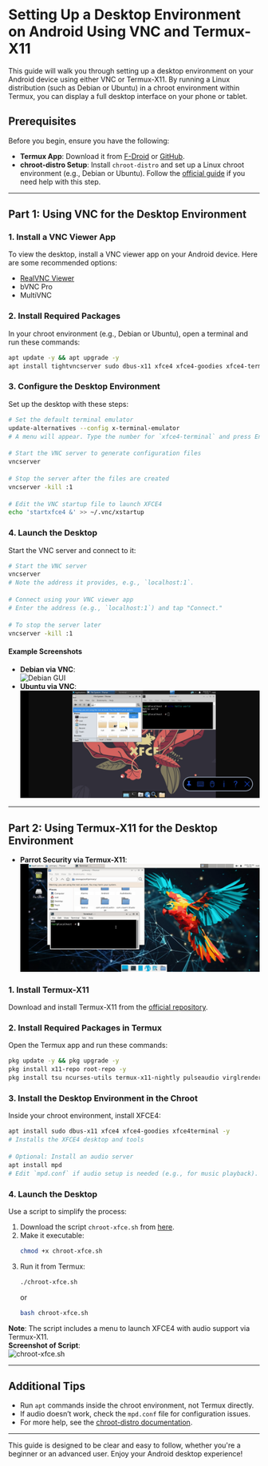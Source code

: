 # Setting Up a Desktop Environment on Android Using VNC and Termux-X11

This guide will walk you through setting up a desktop environment on your Android device using either VNC or Termux-X11. By running a Linux distribution (such as Debian or Ubuntu) in a chroot environment within Termux, you can display a full desktop interface on your phone or tablet.

## Prerequisites
Before you begin, ensure you have the following:
- **Termux App**: Download it from [F-Droid](https://f-droid.org/packages/com.termux/) or [GitHub](https://github.com/termux/termux-app/releases).
- **chroot-distro Setup**: Install `chroot-distro` and set up a Linux chroot environment (e.g., Debian or Ubuntu). Follow the [official guide](https://github.com/Magisk-Modules-Alt-Repo/chroot-distro) if you need help with this step.

---

## Part 1: Using VNC for the Desktop Environment

### 1. Install a VNC Viewer App
To view the desktop, install a VNC viewer app on your Android device. Here are some recommended options:
- [RealVNC Viewer](https://play.google.com/store/apps/details?id=com.realvnc.viewer.android)
- bVNC Pro
- MultiVNC

### 2. Install Required Packages
In your chroot environment (e.g., Debian or Ubuntu), open a terminal and run these commands:
```bash
apt update -y && apt upgrade -y 
apt install tightvncserver sudo dbus-x11 xfce4 xfce4-goodies xfce4-terminal -y 
```

### 3. Configure the Desktop Environment
Set up the desktop with these steps:
```bash
# Set the default terminal emulator
update-alternatives --config x-terminal-emulator
# A menu will appear. Type the number for `xfce4-terminal` and press Enter.

# Start the VNC server to generate configuration files
vncserver

# Stop the server after the files are created
vncserver -kill :1

# Edit the VNC startup file to launch XFCE4
echo 'startxfce4 &' >> ~/.vnc/xstartup
```

### 4. Launch the Desktop
Start the VNC server and connect to it:
```bash
# Start the VNC server
vncserver
# Note the address it provides, e.g., `localhost:1`.

# Connect using your VNC viewer app
# Enter the address (e.g., `localhost:1`) and tap "Connect."

# To stop the server later
vncserver -kill :1
```

#### Example Screenshots
- **Debian via VNC**:  
  ![Debian GUI](https://github.com/Magisk-Modules-Alt-Repo/chroot-distro/raw/main/screenshot/debian_vnc.png)
- **Ubuntu via VNC**:  
  ![Ubuntu GUI](https://github.com/Magisk-Modules-Alt-Repo/chroot-distro/raw/main/screenshot/ubuntu.png)

---

## Part 2: Using Termux-X11 for the Desktop Environment
- **Parrot Security via Termux-X11**:  
![Parrot GUI](https://github.com/Magisk-Modules-Alt-Repo/chroot-distro/raw/main/images/parrot_termux_x11.jpg) 
### 1. Install Termux-X11
Download and install Termux-X11 from the [official repository](https://github.com/termux/termux-x11/releases).

### 2. Install Required Packages in Termux
Open the Termux app and run these commands:
```bash
pkg update -y && pkg upgrade -y 
pkg install x11-repo root-repo -y
pkg install tsu ncurses-utils termux-x11-nightly pulseaudio virglrenderer-android -y
```

### 3. Install the Desktop Environment in the Chroot
Inside your chroot environment, install XFCE4:
```bash
apt install sudo dbus-x11 xfce4 xfce4-goodies xfce4terminal -y
# Installs the XFCE4 desktop and tools

# Optional: Install an audio server
apt install mpd
# Edit `mpd.conf` if audio setup is needed (e.g., for music playback).
```

### 4. Launch the Desktop
Use a script to simplify the process:
1. Download the script `chroot-xfce.sh` from [here](https://github.com/Magisk-Modules-Alt-Repo/chroot-distro/blob/main/scripts/chroot-xfce.sh).
2. Make it executable:
   ```bash
   chmod +x chroot-xfce.sh
   ```
3. Run it from Termux:
   ```bash
   ./chroot-xfce.sh
   ```
   or
   ```bash
   bash chroot-xfce.sh
   ```

**Note**: The script includes a menu to launch XFCE4 with audio support via Termux-X11.  
**Screenshot of Script**:  
![chroot-xfce.sh](https://github.com/user-attachments/assets/3f5db05f-fdde-40da-aab1-bb754ca98e35)

---

## Additional Tips
- Run `apt` commands inside the chroot environment, not Termux directly.
- If audio doesn’t work, check the `mpd.conf` file for configuration issues.
- For more help, see the [chroot-distro documentation](https://github.com/Magisk-Modules-Alt-Repo/chroot-distro).

---

This guide is designed to be clear and easy to follow, whether you're a beginner or an advanced user. Enjoy your Android desktop experience!
